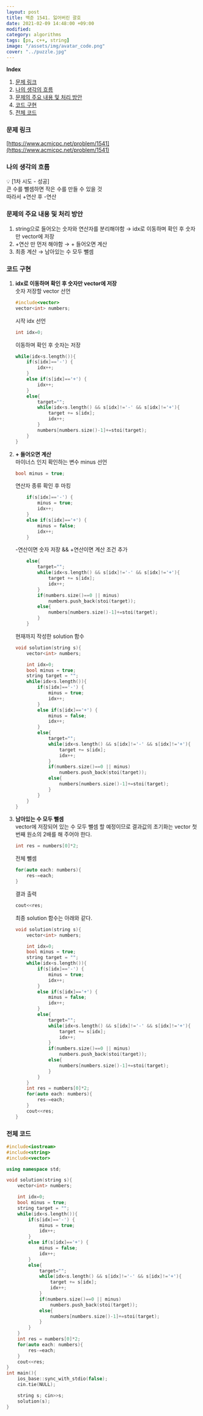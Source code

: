 ```yaml
---
layout: post
title: 백준 1541. 잃어버린 괄호
date: 2021-02-09 14:48:00 +09:00
modified: 
category: algorithms
tags: [ps, c++, string]
image: "/assets/img/avatar_code.png"
cover: "../puzzle.jpg"
---
```


**Index**
1. [문제 링크](#문제-링크)
1. [나의 생각의 흐름](#나의-생각의-흐름)
1. [문제의 주요 내용 및 처리 방안](#문제의-주요-내용-및-처리-방안)
1. [코드 구현](#코드-구현)
1. [전체 코드](#전체-코드)

### 문제 링크
[https://www.acmicpc.net/problem/1541](https://www.acmicpc.net/problem/1541)

### 나의 생각의 흐름
💡 [1차 시도 - 성공]<br>
    큰 수를 뺄셈하면 작은 수를 만들 수 있을 것<br>
    따라서 +연산 후 -연산


### 문제의 주요 내용 및 처리 방안
1. string으로 들어오는 숫자와 연산자를 분리해야함 → idx로 이동하며 확인 후 숫자만 vector에 저장
1. +연산 만 먼저 해야함 → + 들어오면 계산
1. 최종 계산 → 남아있는 수 모두 뺄셈

### 코드 구현 
1. **idx로 이동하며 확인 후 숫자만 vector에 저장**<br>
    숫자 저장할 vector 선언<br>
    ```c++
    #include<vector>
    vector<int> numbers;
    ```
    시작 idx 선언
    ```c++
    int idx=0;
    ```
    이동하며 확인 후 숫자는 저장
    ```c++
    while(idx<s.length()){
        if(s[idx]=='-') {
            idx++;
        }
        else if(s[idx]=='+') {
            idx++;
        }
        else{
            target="";
            while(idx<s.length() && s[idx]!='-' && s[idx]!='+'){
                target += s[idx];
                idx++;
            }
            numbers[numbers.size()-1]+=stoi(target);
        }
    }
    ```
1. **+ 들어오면 계산**<br>
    마이너스 인지 확인하는 변수 minus 선언
    ```c++
    bool minus = true;
    ```
    연산자 종류 확인 후 마킹
    ```c++
        if(s[idx]=='-') {
            minus = true;
            idx++;
        }
        else if(s[idx]=='+') {
            minus = false;
            idx++;
        }
    
    ```
    -연산이면 숫자 저장 && +연산이면 계산 조건 추가
    ```c++
        else{
            target="";
            while(idx<s.length() && s[idx]!='-' && s[idx]!='+'){
                target += s[idx];
                idx++;
            }
            if(numbers.size()==0 || minus)
                numbers.push_back(stoi(target));
            else{
                numbers[numbers.size()-1]+=stoi(target);
            }
        }
    ```

    현재까지 작성한 solution 함수
    ```c++
    void solution(string s){
        vector<int> numbers;

        int idx=0;
        bool minus = true;
        string target = "";
        while(idx<s.length()){
            if(s[idx]=='-') {
                minus = true;
                idx++;
            }
            else if(s[idx]=='+') {
                minus = false;
                idx++;
            }
            else{
                target="";
                while(idx<s.length() && s[idx]!='-' && s[idx]!='+'){
                    target += s[idx];
                    idx++;
                }
                if(numbers.size()==0 || minus)
                    numbers.push_back(stoi(target));
                else{
                    numbers[numbers.size()-1]+=stoi(target);
                }
            }
        }
    }
    ```
1. **남아있는 수 모두 뺄셈**<br>
    vector에 저장되어 있는 수 모두 뺄셈 할 예정이므로 결과값의 초기화는 vector 첫번째 원소의 2배를 해 주어야 한다.<br>
    ```c++
    int res = numbers[0]*2;
    ```
    전체 뺄셈
    ```c++
    for(auto each: numbers){
        res-=each;
    }
    ```
    결과 출력
    ```c++
    cout<<res;
    ```

    최종 solution 함수는 아래와 같다.<br>
    ```c++
    void solution(string s){
        vector<int> numbers;

        int idx=0;
        bool minus = true;
        string target = "";
        while(idx<s.length()){
            if(s[idx]=='-') {
                minus = true;
                idx++;
            }
            else if(s[idx]=='+') {
                minus = false;
                idx++;
            }
            else{
                target="";
                while(idx<s.length() && s[idx]!='-' && s[idx]!='+'){
                    target += s[idx];
                    idx++;
                }
                if(numbers.size()==0 || minus)
                    numbers.push_back(stoi(target));
                else{
                    numbers[numbers.size()-1]+=stoi(target);
                }
            }
        }
        int res = numbers[0]*2;
        for(auto each: numbers){
            res-=each;
        }
        cout<<res;
    }
    ```
### 전체 코드
```c++
#include<iostream>
#include<string>
#include<vector>

using namespace std;

void solution(string s){
    vector<int> numbers;

    int idx=0;
    bool minus = true;
    string target = "";
    while(idx<s.length()){
        if(s[idx]=='-') {
            minus = true;
            idx++;
        }
        else if(s[idx]=='+') {
            minus = false;
            idx++;
        }
        else{
            target="";
            while(idx<s.length() && s[idx]!='-' && s[idx]!='+'){
                target += s[idx];
                idx++;
            }
            if(numbers.size()==0 || minus)
                numbers.push_back(stoi(target));
            else{
                numbers[numbers.size()-1]+=stoi(target);
            }
        }
    }
    int res = numbers[0]*2;
    for(auto each: numbers){
        res-=each;
    }
    cout<<res;
}
int main(){
    ios_base::sync_with_stdio(false);
    cin.tie(NULL);

    string s; cin>>s;
    solution(s);
}
```
